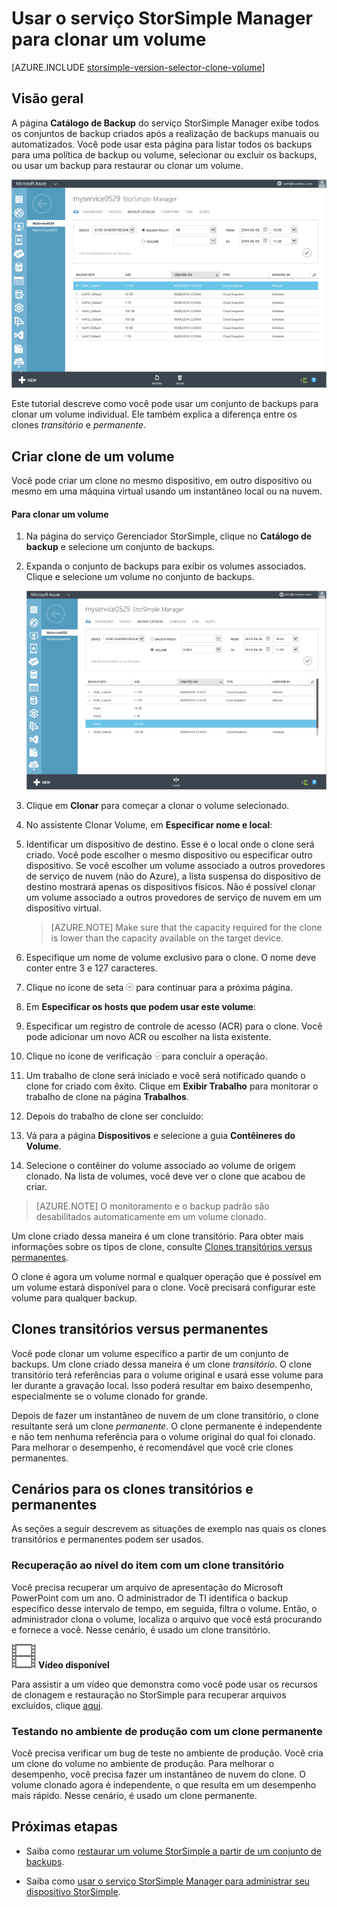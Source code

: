 <properties
   pageTitle="Clonar o volume StorSimple | Microsoft Azure"
   description="Descreve os tipos diferentes de clone e quando usá-los, e explica como você pode usar um conjunto de backups para clonar um volume individual."
   services="storsimple"
   documentationCenter="NA"
   authors="alkohli"
   manager="carolz"
   editor="" />
<tags 
   ms.service="storsimple"
   ms.devlang="NA"
   ms.topic="article"
   ms.tgt_pltfrm="NA"
   ms.workload="TBD"
   ms.date="12/14/2015"
   ms.author="alkohli" />

# Usar o serviço StorSimple Manager para clonar um volume

[AZURE.INCLUDE [storsimple-version-selector-clone-volume](../../includes/storsimple-version-selector-clone-volume.md)]

## Visão geral

A página **Catálogo de Backup** do serviço StorSimple Manager exibe todos os conjuntos de backup criados após a realização de backups manuais ou automatizados. Você pode usar esta página para listar todos os backups para uma política de backup ou volume, selecionar ou excluir os backups, ou usar um backup para restaurar ou clonar um volume.

![Página Catálogo de backup](./media/storsimple-clone-volume/HCS_BackupCatalog.png)

Este tutorial descreve como você pode usar um conjunto de backups para clonar um volume individual. Ele também explica a diferença entre os clones *transitório* e *permanente*.

## Criar clone de um volume

Você pode criar um clone no mesmo dispositivo, em outro dispositivo ou mesmo em uma máquina virtual usando um instantâneo local ou na nuvem.

#### Para clonar um volume

1. Na página do serviço Gerenciador StorSimple, clique no **Catálogo de backup** e selecione um conjunto de backups.

2. Expanda o conjunto de backups para exibir os volumes associados. Clique e selecione um volume no conjunto de backups.

     ![Clonar um volume](./media/storsimple-clone-volume/HCS_Clone.png)

3. Clique em **Clonar** para começar a clonar o volume selecionado.

4. No assistente Clonar Volume, em **Especificar nome e local**:

  1. Identificar um dispositivo de destino. Esse é o local onde o clone será criado. Você pode escolher o mesmo dispositivo ou especificar outro dispositivo. Se você escolher um volume associado a outros provedores de serviço de nuvem (não do Azure), a lista suspensa do dispositivo de destino mostrará apenas os dispositivos físicos. Não é possível clonar um volume associado a outros provedores de serviço de nuvem em um dispositivo virtual.

        >  [AZURE.NOTE] Make sure that the capacity required for the clone is lower than the capacity available on the target device.
  2. Especifique um nome de volume exclusivo para o clone. O nome deve conter entre 3 e 127 caracteres.
  3. Clique no ícone de seta ![ícone-de-seta](./media/storsimple-clone-volume/HCS_ArrowIcon.png) para continuar para a próxima página.

5. Em **Especificar os hosts que podem usar este volume**:

  1. Especificar um registro de controle de acesso (ACR) para o clone. Você pode adicionar um novo ACR ou escolher na lista existente.
  2. Clique no ícone de verificação ![check-icon](./media/storsimple-clone-volume/HCS_CheckIcon.png)para concluir a operação.

6. Um trabalho de clone será iniciado e você será notificado quando o clone for criado com êxito. Clique em **Exibir Trabalho** para monitorar o trabalho de clone na página **Trabalhos**.

7. Depois do trabalho de clone ser concluído:

  1. Vá para a página **Dispositivos** e selecione a guia **Contêineres do Volume**.
  2. Selecione o contêiner do volume associado ao volume de origem clonado. Na lista de volumes, você deve ver o clone que acabou de criar.

>[AZURE.NOTE] O monitoramento e o backup padrão são desabilitados automaticamente em um volume clonado.

Um clone criado dessa maneira é um clone transitório. Para obter mais informações sobre os tipos de clone, consulte [Clones transitórios versus permanentes](#transient-vs.-permanent-clones).

O clone é agora um volume normal e qualquer operação que é possível em um volume estará disponível para o clone. Você precisará configurar este volume para qualquer backup.

## Clones transitórios versus permanentes

Você pode clonar um volume específico a partir de um conjunto de backups. Um clone criado dessa maneira é um clone *transitório*. O clone transitório terá referências para o volume original e usará esse volume para ler durante a gravação local. Isso poderá resultar em baixo desempenho, especialmente se o volume clonado for grande.

Depois de fazer um instantâneo de nuvem de um clone transitório, o clone resultante será um clone *permanente*. O clone permanente é independente e não tem nenhuma referência para o volume original do qual foi clonado. Para melhorar o desempenho, é recomendável que você crie clones permanentes.

## Cenários para os clones transitórios e permanentes

As seções a seguir descrevem as situações de exemplo nas quais os clones transitórios e permanentes podem ser usados.

### Recuperação ao nível do item com um clone transitório

Você precisa recuperar um arquivo de apresentação do Microsoft PowerPoint com um ano. O administrador de TI identifica o backup específico desse intervalo de tempo, em seguida, filtra o volume. Então, o administrador clona o volume, localiza o arquivo que você está procurando e fornece a você. Nesse cenário, é usado um clone transitório.
 
![Vídeo disponível](./media/storsimple-clone-volume/Video_icon.png) **Vídeo disponível**

Para assistir a um vídeo que demonstra como você pode usar os recursos de clonagem e restauração no StorSimple para recuperar arquivos excluídos, clique [aqui](https://azure.microsoft.com/documentation/videos/storsimple-recover-deleted-files-with-storsimple/).

### Testando no ambiente de produção com um clone permanente

Você precisa verificar um bug de teste no ambiente de produção. Você cria um clone do volume no ambiente de produção. Para melhorar o desempenho, você precisa fazer um instantâneo de nuvem do clone. O volume clonado agora é independente, o que resulta em um desempenho mais rápido. Nesse cenário, é usado um clone permanente.

## Próximas etapas
- Saiba como [restaurar um volume StorSimple a partir de um conjunto de backups](storsimple-restore-from-backup-set.md).

- Saiba como [usar o serviço StorSimple Manager para administrar seu dispositivo StorSimple](storsimple-manager-service-administration.md).

 

<!---HONumber=AcomDC_0128_2016-->